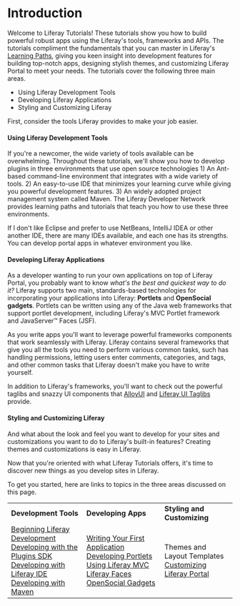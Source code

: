 # Introduction [](id=tutorials-lp-6-2-develop-tutorial)

Welcome to Liferay Tutorials! 
These tutorials show you how to build powerful robust apps using the
Liferay's tools, frameworks and APIs. The tutorials compliment the fundamentals
that you can master in Liferay's
[Learning Paths](/develop/learning-paths/-/knowledge_base/welcome-lp-6-2-develop-learnpath),
giving you keen insight into development features for building top-notch apps,
designing stylish themes, and customizing Liferay Portal to meet your needs. The
tutorials cover the following three main areas. 

- Using Liferay Development Tools
- Developing Liferay Applications
- Styling and Customizing Liferay

First, consider the tools Liferay provides to make your job easier.

#### Using Liferay Development Tools

If you're a newcomer, the wide variety of tools available can be overwhelming.
Throughout these tutorials, we'll show you how to develop plugins in three
environments that use open source technologies 1) An Ant-based command-line
environment that integrates with a wide variety of tools. 2) An easy-to-use IDE
that minimizes your learning curve while giving you powerful development
features. 3) An widely adopted project management system called Maven. The
Liferay Developer Network provides learning paths and tutorials that teach you
how to use these three environments. 

If I don't like Eclipse and prefer to use NetBeans, IntelliJ IDEA or other
another IDE, there are many IDEs available, and each one has its strengths. You
can develop portal apps in whatever environment you like. 

#### Developing Liferay Applications

As a developer wanting to run your own applications on top of Liferay Portal,
you probably want to know *what's the best and quickest way to do it?* Liferay
supports two main, standards-based technologies for incorporating your
applications into Liferay: **Portlets** and **OpenSocial gadgets**. Portlets can
be written using any of the Java web frameworks that support portlet
development, including Liferay's MVC Portlet framework and JavaServer&#8482;
Faces (JSF).

As you write apps you'll want to leverage powerful frameworks components that
work seamlessly with Liferay. Liferay contains several frameworks that give you
all the tools you need to perform various common tasks, such has handling
permissions, letting users enter comments, categories, and tags, and other
common tasks that Liferay doesn't make you have to write yourself.
<!--Here are just
a few of the framework topics the tutorials cover in detail.  

[Service Builder and Services](/develop/tutorials/-/knowledge_base/service-builder-lp-6-2-develop-tutorial)<br>
Implementing Roles and Permissions<br>
Leveraging the Asset Framework<br>
[Application Display Templates](/develop/tutorials/-/knowledge_base/application-display-templates-lp-6-2-develop-tutorial)
-->

In addition to Liferay's frameworks, you'll want to check out the powerful
taglibs and snazzy UI components that
[AlloyUI](/develop/tutorials/-/knowledge_base/alloyui-lp-6-2-develop-tutorial) and
[Liferay UI Taglibs](/develop/tutorials/-/knowledge_base/liferay-ui-taglibs-lp-6-2-develop-tutorial)
provide.

#### Styling and Customizing Liferay

And what about the look and feel you want to develop for your sites and
customizations you want to do to Liferay's built-in features? Creating themes
and customizations is easy in Liferay. 

Now that you're oriented with what Liferay Tutorials offers, it's time to
discover new things as you develop sites in Liferay. 

To get you started, here are links to topics in the three areas
discussed on this page.

<table>
<tr>
<td>
<strong>Development Tools</strong>
</td>

<td>
<strong>Developing Apps</strong>
</td>

<td>
<strong>Styling and Customizing</strong>
</td>
</tr>

<tr>
<td>
<a href="/develop/learning-paths/-/knowledge_base/beginning-liferay-development-lp-6-2-develop-learnpath" >Beginning Liferay Development</a><br>
<a href="/develop/tutorials/-/knowledge_base/plugins-sdk-lp-6-2-develop-tutorial" >Developing with the Plugins SDK</a><br>
<a href="/develop/tutorials/-/knowledge_base/liferay-ide-lp-6-2-develop-tutorial" >Developing with Liferay IDE</a><br>
<a href="/develop/tutorials/-/knowledge_base/maven-lp-6-2-develop-tutorial" >Developing with Maven</a><br>
</td>

<td>
<a href="/develop/learning-paths/-/knowledge_base/writing-your-first-liferay-application-lp-6-2-develop-learnpath" >Writing Your First Application</a><br>
<a href="/develop/tutorials/-/knowledge_base/developing-jsp-portlets-using-liferay-mvc-lp-6-2-develop-tutorial" >Developing Portlets Using Liferay MVC</a><br>
<a href="/develop/tutorials/-/knowledge_base/liferay-faces-jsf-portlets-lp-6-2-develop-tutorial" >Liferay Faces</a><br>
<a href="/develop/tutorials/-/knowledge_base/creating-and-integrating-with-opensocial-liferay-portal-6-2-dev-guide-08-en" >OpenSocial Gadgets</a>
</td>

<td>
Themes and Layout Templates<br>
<a href="/develop/tutorials/-/knowledge_base/customizing-liferay-portal-lp-6-2-develop-tutorial" >Customizing Liferay Portal</a><br>
</td>
</tr>
</table>

